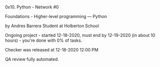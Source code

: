 0x10. Python - Network #0

Foundations - Higher-level programming ― Python

by Andres Barrera Student at Holberton School

Ongoing project - started 12-18-2020, must end by 12-19-2020 (in about 10 hours) - you're done with 0% of tasks.

Checker was released at 12-18-2020 12:00 PM

QA review fully automated. 